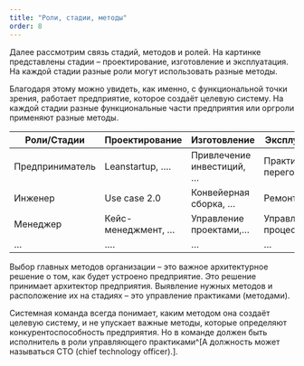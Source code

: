 ```yaml
---
title: "Роли, стадии, методы"
order: 8
---
```




Далее рассмотрим связь стадий, методов и ролей. На картинке представлены стадии – проектирование, изготовление и эксплуатация. На каждой стадии разные роли могут использовать разные методы.

Благодаря этому можно увидеть, как именно, с функциональной точки зрения, работает предприятие, которое создаёт целевую систему. На каждой стадии разные функциональные части предприятия или оргроли применяют разные методы.

| Роли/Стадии | Проектирование | Изготовление | Эксплуатация |
| --- | --- | --- | --- |
| Предприниматель | Leanstartup, …. | Привлечение инвестиций, … | Практик переговоров,… |
| Инженер | Use case 2.0 | Конвейерная сборка, … | Ремонт, … |
| Менеджер | Кейс-менеджмент, … | Управление проектами,… | Управление процессами,… |
| … | …. | … | … |

Выбор главных методов организации – это важное архитектурное решение о том, как будет устроено предприятие. Это решение принимает архитектор предприятия. Выявление нужных методов и расположение их на стадиях – это управление практиками (методами).

Системная команда всегда понимает, каким методом она создаёт целевую систему, и не упускает важные методы, которые определяют конкурентоспособность предприятия. Но в команде должен быть исполнитель в роли управляющего практиками^[А должность может называться CTO (chief technology officer).].

